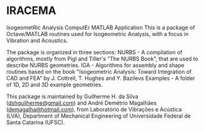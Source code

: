 # IRACEMA
IsogeometRic Analysis ComputEr MATLAB Application
This is a package of Octave/MATLAB routines used for Isogeometric Analysis, with a focus in Vibration and Acoustics.

The package is organized in three sections:
NURBS - A compilation of algorithms, mostly from Pigl and Tiller's "The NURBS Book", that are used to describe NURBS geometries.
IGA - Algorithms for assembly and shape routines based on the book "Isogeometric Analysis: Toward Integration of CAD and FEA" by J. Cottrell, T. Hughes and Y. Bazilevs
Examples - A folder of 1D, 2D and 3D example geometries.

This package is maintained by Guilherme H. da Silva (dshguilherme@gmail.com) and André Demétrio Magalhães (demagalha@hotmail.com), from Laboratório de Vibrações e Acústica (LVA), Department of Mechanical Engineering of Universidade Federal de Santa Catarina (UFSC).
